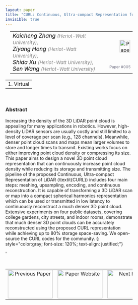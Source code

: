 ```yaml
---
layout: paper
title: "CURL: Continuous, Ultra-compact Representation for LiDAR"
invisible: true
---
```

<head>
<style>
* {
  box-sizing: border-box;
}

#myInput {
  background-position: 10px 10px;
  background-repeat: no-repeat;
  width: 100%;
  font-size: 100%;
  padding: 12px 20px 12px 40px;
  border: 1px solid #ddd;
  margin-bottom: 12px;
}

#myTable, #myTableA {
  border-collapse: collapse;
  width: 100%;
  border: 1px solid #ddd;
  font-size: 100%;
}

#myTable th, #myTable td, #myTableA th, #myTableA td {
  text-align: left;
  padding: 12px;
}

#myTable tr, #myTableA tr {
  border-bottom: 1px solid #ddd;
}

#myTable tr.header, #myTable tr:hover, #myTableA tr.header, #myTableA tr:hover {
  background-color: #f1f1f1;
}


#eventcounter1 a {
    font-size: 12px;
    color: #ffffff;
    display: block;
}

#eventcounter1 a:hover {
    text-decoration: none;
}

#eventcounter2 a {
    font-size: 12px;
    color: #ffffff;
    display: block;
}

#eventcounter2 a:hover {
    text-decoration: none;
}

</style>
</head>

<table width = "95%" style="padding-left: 15px; margin-left: auto; margin-right: 10px;">
<tr><td style = "vertical-align: top; padding-right: 25px;" rowspan="2">
<span style="color:black; font-size: 110%;"><i>
Kaicheng Zhang <span style="color:gray; font-size: 85%">(Heriot-Watt University)</span><span style="color:gray; font-size: 100%">,</span><br>
Ziyang Hong <span style="color:gray; font-size: 85%">(Heriot-Watt University)</span><span style="color:gray; font-size: 100%">,</span><br>
Shida Xu <span style="color:gray; font-size: 85%">(Heriot-Watt University)</span><span style="color:gray; font-size: 100%">,</span><br>
Sen Wang <span style="color:gray; font-size: 85%">(Heriot-Watt University)</span>
</i></span>
</td>

<td style="text-align: right;"><a href="http://www.roboticsproceedings.org/rss18/p005.pdf"><img src="{{ site.baseurl }}/images/paper_link.png" alt="Paper Website" width = "33"  height = "40"/></a><br></td>
</tr>
<tr>
<td style="color:#777789; text-align:right; font-size: 75%; margin-right:10px;">Paper&nbsp;#005</td>
</tr>
</table>

<table width="80%" style="margin-top: 20px; margin-left: auto; margin-right: auto;">
  <tr>
    <td style="text-align:center;">1. Virtual</td>
  </tr>
</table>
<br>


### Abstract
Increasing the density of the 3D LiDAR point cloud is appealing for many applications in robotics. However, high-density LiDAR sensors are usually costly and still limited to a level of coverage per scan (e.g., 128 channels). Meanwhile, denser point cloud scans and maps mean larger volumes to store and longer times to transmit. Existing works focus on either improving point cloud density or compressing its size. This paper aims to design a novel 3D point cloud representation that can continuously increase point cloud density while reducing its storage and transmitting size. The pipeline of the proposed Continuous, Ultra-compact Representation of LiDAR (\textit{CURL}) includes four main steps: meshing, upsampling, encoding, and continuous reconstruction. It is capable of transforming a 3D LiDAR scan or map into a compact spherical harmonics representation which can be used or transmitted in low latency to continuously reconstruct a much denser 3D point cloud. Extensive experiments on four public datasets, covering college gardens, city streets, and indoor rooms, demonstrate that much denser 3D point clouds can be accurately reconstructed using the proposed CURL representation while achieving up to 80% storage space-saving. We open-source the CURL codes for the community.
{: style="color:gray; font-size: 120%; text-align: justified;"}


<table width="100%" style="margin-top:40px;">
<tr>
    <td style="width: 30%; text-align: center;"><a href="{{ site.baseurl }}/program/papers/004/">
<img src="{{ site.baseurl }}/images/previous_paper_icon.png"
       alt="Previous Paper" width = "142"  height = "90"/> 
</a> </td>
<td style="text-align: center;"><a href="{{ site.baseurl }}/program/papers">
<img src="{{ site.baseurl }}/images/overview_icon.png"
       alt="Paper Website" width = "142"  height = "90"/> 
</a> </td>
    <td style="width: 30%; text-align: center;"><a href="{{ site.baseurl }}/program/papers/006/">
    <img src="{{ site.baseurl }}/images/next_paper_icon.png"
        alt="Next Paper" width = "142"  height = "90"/>
    </a></td>
'</tr>
</table>
